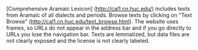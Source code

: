 [Comprehensive Aramaic Lexicon] (http://cal1.cn.huc.edu/) includes texts from Aramaic of all dialects and periods. Browse texts by clicking on "Text Browse" (http://cal1.cn.huc.edu/text_browse.html). The website uses frames, so URLs do not appear in the address bar and if you go directly to URLs you lose the navigation bar. Texts are lemmatized, but data files are not clearly exposed and the license is not clearly labeled.
